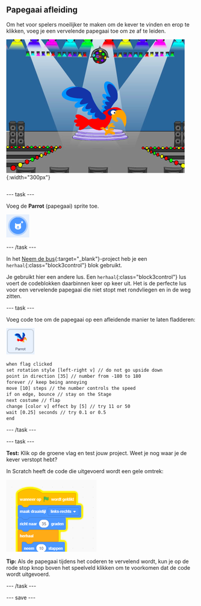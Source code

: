 ## Papegaai afleiding

<div style="display: flex; flex-wrap: wrap">
<div style="flex-basis: 200px; flex-grow: 1; margin-right: 15px;">
Om het voor spelers moeilijker te maken om de kever te vinden en erop te klikken, voeg je een vervelende papegaai toe om ze af te leiden. 
</div>
<div>

![Een kleurrijke papegaai op het speelveld.](images/parrot-distraction.png){:width="300px"}

</div>
</div>

--- task ---

Voeg de **Parrot** (papegaai) sprite toe.

![Het pictogram 'Kies een Sprite'.](images/sprite-button.png)

--- /task ---

In het [Neem de bus](https://projects.raspberrypi.org/en/projects/catch-the-bus){:target="_blank"}-project heb je een `herhaal`{:class="block3control"} blok gebruikt.

Je gebruikt hier een andere lus. Een `herhaal`{:class="block3control"} lus voert de codeblokken daarbinnen keer op keer uit. Het is de perfecte lus voor een vervelende papegaai die niet stopt met rondvliegen en in de weg zitten.

--- task ---

Voeg code toe om de papegaai op een afleidende manier te laten fladderen:

![De Parrot sprite.](images/parrot-sprite.png)


```blocks3
when flag clicked
set rotation style [left-right v] // do not go upside down
point in direction [35] // number from -180 to 180
forever // keep being annoying
move [10] steps // the number controls the speed
if on edge, bounce // stay on the Stage
next costume // flap
change [color v] effect by [5] // try 11 or 50
wait [0.25] seconds // try 0.1 or 0.5
end
```

--- /task ---

--- task ---

**Test:** Klik op de groene vlag en test jouw project. Weet je nog waar je de kever verstopt hebt?

In Scratch heeft de code die uitgevoerd wordt een gele omtrek:

![](images/running-code.png)

**Tip:** Als de papegaai tijdens het coderen te vervelend wordt, kun je op de rode stop knop boven het speelveld klikken om te voorkomen dat de code wordt uitgevoerd.

--- /task ---

--- save ---
